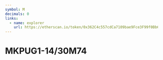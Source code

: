```yaml
---
symbol: M
decimals: 0
links:
  - name: explorer
    url: https://etherscan.io/token/0x362C4c557cdCa7109bae9Fce3F99f0Bb6E25B163
---
```


# MKPUG1-14/30M74
